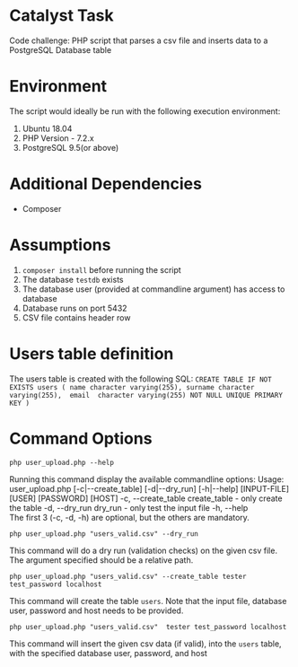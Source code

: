 
# Catalyst Task
Code challenge: PHP script that parses a csv file and inserts data to a PostgreSQL Database table


# Environment
The script would ideally be run with the following execution environment:
1. Ubuntu 18.04
2. PHP Version - 7.2.x
3. PostgreSQL 9.5(or above)


# Additional Dependencies
- Composer

# Assumptions
1. `composer install` before running the script
2. The database `testdb` exists
3. The database user (provided at commandline argument) has access to database
4. Database runs on port 5432
5. CSV file contains header row


# Users table definition
The users table is created with the following SQL:
`CREATE TABLE IF NOT EXISTS users (
    name character varying(255),
    surname character varying(255), 
    email  character varying(255) NOT NULL UNIQUE PRIMARY KEY
)`
                     
# Command Options
`php user_upload.php --help`

Running this command display the available commandline options:
Usage: user_upload.php [-c|--create_table] [-d|--dry_run] [-h|--help] [INPUT-FILE] [USER] [PASSWORD] [HOST]
  -c, --create_table    create_table - only create the table
  -d, --dry_run         dry_run - only test the input file
  -h, --help  
The first 3 (-c, -d, -h) are optional, but the others are mandatory.

`php user_upload.php "users_valid.csv" --dry_run`

This command will do a dry run (validation checks) on the given csv file.
The argument specified should be a relative path. 


`php user_upload.php "users_valid.csv" --create_table tester test_password localhost`

This command will create the table `users`. Note that the input file, database user, password and host needs to be provided.


`php user_upload.php "users_valid.csv"  tester test_password localhost`

This command will insert the given csv data (if valid), into the `users` table, with the specified database user, password, and host
